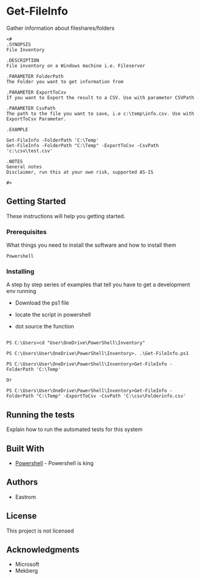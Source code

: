 # Get-FileInfo
Gather information about fileshares/folders

    <#
    .SYNOPSIS
    File Inventory
    
    .DESCRIPTION
    File inventory on a Windows machine i.e. Fileserver
    
    .PARAMETER FolderPath
    The Folder you want to get information from

    .PARAMETER ExportToCsv
    If you want to Export the result to a CSV. Use with parameter CSVPath

    .PARAMETER CsvPath
    The path to the file you want to save, i.e c:\temp\info.csv. Use with ExportToCsv Parameter.
    
    .EXAMPLE
    
    Get-FileInfo -FolderPath 'C:\Temp'
    Get-FileInfo -FolderPath "C:\Temp" -ExportToCsv -CsvPath 'c:\csv\test.csv'
    
    .NOTES
    General notes
    Disclaimer, run this at your own risk, supported AS-IS
    
    #>
    

## Getting Started

These instructions will help you getting started. 

### Prerequisites

What things you need to install the software and how to install them

```
Powershell
```

### Installing

A step by step series of examples that tell you have to get a development env running

* Download the ps1 file

* locate the script in powershell

* dot source the function

```

PS C:\Users>cd "User\OneDrive\PowerShell\Inventory"

PS C:\Users\User\OneDrive\PowerShell\Inventory>. .\Get-FileInfo.ps1

PS C:\Users\User\OneDrive\PowerShell\Inventory>Get-FileInfo -FolderPath 'C:\Temp'

Or

PS C:\Users\User\OneDrive\PowerShell\Inventory>Get-FileInfo -FolderPath "C:\Temp" -ExportToCsv -CsvPath 'C:\csv\Folderinfo.csv'

```


## Running the tests

Explain how to run the automated tests for this system

## Built With

* [Powershell](https://docs.microsoft.com/en-us/powershell/scripting/powershell-scripting?view=powershell-6) - Powershell is king




## Authors

* Eastrom


## License

This project is not licensed

## Acknowledgments

* Microsoft
* Mekberg

